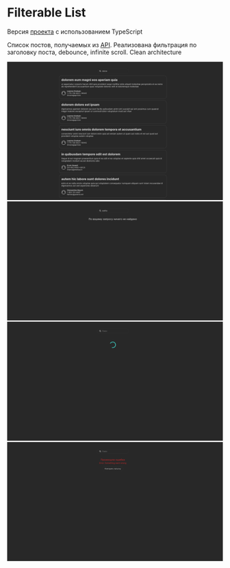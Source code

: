 # Filterable List
Версия [проекта](https://github.com/r0astPiGGy/Post-List) с использованием TypeScript

Список постов, получаемых из [API](https://jsonplaceholder.typicode.com/).
Реализована фильтрация по заголовку поста, debounce, infinite scroll. Clean architecture

![overview](./public/overview.png)
![nothing-found](./public/nothing-found.png)
![loading-indicator](./public/loading-indicator.png)
![error](./public/error.png)
